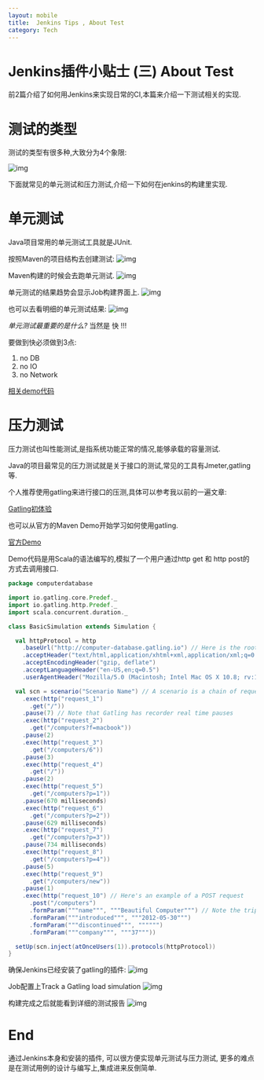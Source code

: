 ```yaml
---
layout: mobile
title:  Jenkins Tips , About Test
category: Tech
---
```


Jenkins插件小贴士 (三)  About Test
=====================



前2篇介绍了如何用Jenkins来实现日常的CI,本篇来介绍一下测试相关的实现.

# 测试的类型

测试的类型有很多种,大致分为4个象限:

![img](/img/2020/Jenkins-10.jpeg)

下面就常见的单元测试和压力测试,介绍一下如何在jenkins的构建里实现.


# 单元测试
Java项目常用的单元测试工具就是JUnit.


按照Maven的项目结构去创建测试:
![img](/img/2020/Jenkins-10.png)

Maven构建的时候会去跑单元测试.
![img](/img/2020/Jenkins-12.png)


单元测试的结果趋势会显示Job构建界面上.
![img](/img/2020/Jenkins-11.png)

也可以去看明细的单元测试结果:
![img](/img/2020/Jenkins-13.png)

*单元测试最重要的是什么?*
当然是 快 !!!

要做到快必须做到3点:
1. no DB
2. no IO
3. no Network

[相关demo代码](https://github.com/Antinomy/aboutTest)

# 压力测试

压力测试也叫性能测试,是指系统功能正常的情况,能够承载的容量测试.

Java的项目最常见的压力测试就是关于接口的测试,常见的工具有Jmeter,gatling 等.

个人推荐使用gatling来进行接口的压测,具体可以参考我以前的一遍文章:

[Gatling初体验](http://antinomy.top/2015/09/28/Tech-2015-2015-09-28-FirstTryOfGatling/)

也可以从官方的Maven Demo开始学习如何使用gatling.

[官方Demo](https://github.com/gatling/gatling-maven-plugin-demo)

Demo代码是用Scala的语法编写的,模拟了一个用户通过http get 和 http post的方式去调用接口.

```scala
package computerdatabase

import io.gatling.core.Predef._
import io.gatling.http.Predef._
import scala.concurrent.duration._

class BasicSimulation extends Simulation {

  val httpProtocol = http
    .baseUrl("http://computer-database.gatling.io") // Here is the root for all relative URLs
    .acceptHeader("text/html,application/xhtml+xml,application/xml;q=0.9,*/*;q=0.8") // Here are the common headers
    .acceptEncodingHeader("gzip, deflate")
    .acceptLanguageHeader("en-US,en;q=0.5")
    .userAgentHeader("Mozilla/5.0 (Macintosh; Intel Mac OS X 10.8; rv:16.0) Gecko/20100101 Firefox/16.0")

  val scn = scenario("Scenario Name") // A scenario is a chain of requests and pauses
    .exec(http("request_1")
      .get("/"))
    .pause(7) // Note that Gatling has recorder real time pauses
    .exec(http("request_2")
      .get("/computers?f=macbook"))
    .pause(2)
    .exec(http("request_3")
      .get("/computers/6"))
    .pause(3)
    .exec(http("request_4")
      .get("/"))
    .pause(2)
    .exec(http("request_5")
      .get("/computers?p=1"))
    .pause(670 milliseconds)
    .exec(http("request_6")
      .get("/computers?p=2"))
    .pause(629 milliseconds)
    .exec(http("request_7")
      .get("/computers?p=3"))
    .pause(734 milliseconds)
    .exec(http("request_8")
      .get("/computers?p=4"))
    .pause(5)
    .exec(http("request_9")
      .get("/computers/new"))
    .pause(1)
    .exec(http("request_10") // Here's an example of a POST request
      .post("/computers")
      .formParam("""name""", """Beautiful Computer""") // Note the triple double quotes: used in Scala for protecting a whole chain of characters (no need for backslash)
      .formParam("""introduced""", """2012-05-30""")
      .formParam("""discontinued""", """""")
      .formParam("""company""", """37"""))

  setUp(scn.inject(atOnceUsers(1)).protocols(httpProtocol))
}
```

确保Jenkins已经安装了gatling的插件:
![img](/img/2020/Jenkins-14.png)

Job配置上Track a Gatling load simulation
![img](/img/2020/Jenkins-15.png)

构建完成之后就能看到详细的测试报告
![img](/img/2020/Jenkins-16.png)

# End
通过Jenkins本身和安装的插件, 可以很方便实现单元测试与压力测试,
更多的难点是在测试用例的设计与编写上,集成进来反倒简单.




